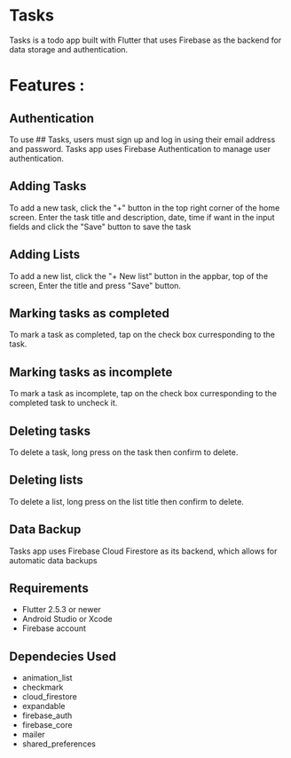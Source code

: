 # Tasks

Tasks is a todo app built with Flutter that uses Firebase as the backend for data storage and authentication.

# Features :
## Authentication
To use ## Tasks, users must sign up and log in using their email address and password. Tasks app uses Firebase Authentication to manage user authentication.

## Adding Tasks
To add a new task, click the "+" button in the top right corner of the home screen. Enter the task title and description, date, time if want in the input fields and click the "Save" button to save the task

## Adding Lists
To add a new list, click the "+ New list" button in the appbar, top of the screen, Enter the title and press "Save" button.

## Marking tasks as completed
To mark a task as completed, tap on the check box curresponding to the task.

## Marking tasks as incomplete
To mark a task as incomplete, tap on the check box curresponding to the completed task to uncheck it.

## Deleting tasks
To delete a task, long press on the task then confirm to delete.

## Deleting lists
To delete a list, long press on the list title then confirm to delete.

## Data Backup
Tasks app uses Firebase Cloud Firestore as its backend, which allows for automatic data backups

## Requirements

- Flutter 2.5.3 or newer
- Android Studio or Xcode
- Firebase account

## Dependecies Used

- animation_list
- checkmark
- cloud_firestore
- expandable
- firebase_auth
- firebase_core
- mailer
- shared_preferences
